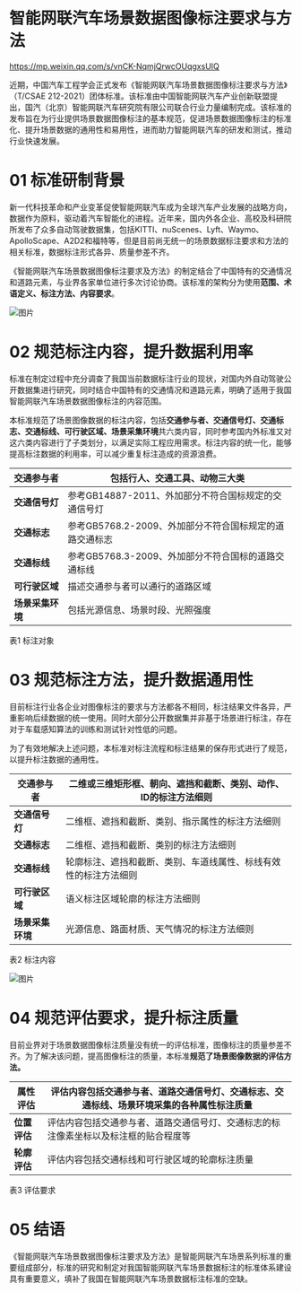 # 智能网联汽车场景数据图像标注要求与方法

https://mp.weixin.qq.com/s/vnCK-NqmjQrwcOUqgxsUIQ

近期，中国汽车工程学会正式发布《智能网联汽车场景数据图像标注要求与方法》（T/CSAE 212-2021）团体标准。该标准由中国智能网联汽车产业创新联盟提出，国汽（北京）智能网联汽车研究院有限公司联合行业力量编制完成。该标准的发布旨在为行业提供场景数据图像标注的基本规范，促进场景数据图像标注的标准化、提升场景数据的通用性和易用性，进而助力智能网联汽车的研发和测试，推动行业快速发展。

# 01 标准研制背景

新一代科技革命和产业变革促使智能网联汽车成为全球汽车产业发展的战略方向，数据作为原料，驱动着汽车智能化的进程。近年来，国内外各企业、高校及科研院所发布了众多自动驾驶数据集，包括KITTI、nuScenes、Lyft、Waymo、ApolloScape、A2D2和福特等，但是目前尚无统一的场景数据标注要求和方法的相关标准，数据标注形式各异、质量参差不齐。

《智能网联汽车场景数据图像标注要求及方法》的制定结合了中国特有的交通情况和道路元素，与业界各家单位进行多次讨论协商。该标准的架构分为使用**范围、术语定义、标注方法、内容要求**。





![图片](https://mmbiz.qpic.cn/mmbiz_png/s0qtrPLuBPP5DEOHBhSg7p3yFbQajVz8ezc5ThY9uc5Mgjc2cj42MD9VD8N2zeDF7JnUJcHTwVdAjXibItrP9yA/640?wx_fmt=png&tp=webp&wxfrom=5&wx_lazy=1&wx_co=1)





# 02 规范标注内容，提升数据利用率

标准在制定过程中充分调查了我国当前数据标注行业的现状，对国内外自动驾驶公开数据集进行研究，同时结合中国特有的交通情况和道路元素，明确了适用于我国智能网联汽车场景数据图像标注的内容范围。

本标准规范了场景图像数据的标注内容，包括**交通参与者、交通信号灯、交通标志、交通标线、可行驶区域、场景采集环境**共六类内容，同时参考国内外标准又对这六类内容进行了子类划分，以满足实际工程应用需求。标注内容的统一化，能够提高标注数据的利用率，可以减少重复标注造成的资源浪费。

| **交通参与者**   | 包括行人、交通工具、动物三大类                          |
| ---------------- | ------------------------------------------------------- |
| **交通信号灯**   | 参考GB14887-2011、外加部分不符合国标规定的交通信号灯    |
| **交通标志**     | 参考GB5768.2-2009、外加部分不符合国标规定的道路交通标志 |
| **交通标线**     | 参考GB5768.3-2009、外加部分不符合国标的道路交通标线     |
| **可行驶区域**   | 描述交通参与者可以通行的道路区域                        |
| **场景采集环境** | 包括光源信息、场景时段、光照强度                        |

表1 标注对象

# 03 规范标注方法，提升数据通用性

目前标注行业各企业对图像标注的要求与方法都各不相同，标注结果文件各异，严重影响后续数据的统一使用。同时大部分公开数据集并非基于场景进行标注，存在对于车载感知算法的训练和测试针对性低的问题。

为了有效地解决上述问题，本标准对标注流程和标注结果的保存形式进行了规范，以提升标注数据的通用性。

| **交通参与者**   | 二维或三维矩形框、朝向、遮挡和截断、类别、动作、ID的标注方法细则 |
| ---------------- | ------------------------------------------------------------ |
| **交通信号灯**   | 二维框、遮挡和截断、类别、指示属性的标注方法细则             |
| **交通标志**     | 二维框、遮挡和截断、类别的标注方法细则                       |
| **交通标线**     | 轮廓标注、遮挡和截断、类别、车道线属性、标线有效性的标注方法细则 |
| **可行驶区域**   | 语义标注区域轮廓的标注方法细则                               |
| **场景采集环境** | 光源信息、路面材质、天气情况的标注方法细则                   |

表2 标注内容



![图片](https://mmbiz.qpic.cn/mmbiz_png/s0qtrPLuBPP5DEOHBhSg7p3yFbQajVz8aiaDK6icldN3ib5Xs0N37APWFaP9SfvQxwznetnj6VLiawtrw8ricfKwicbw/640?wx_fmt=png&tp=webp&wxfrom=5&wx_lazy=1&wx_co=1)





# 04 规范评估要求，提升标注质量

目前业界对于场景数据图像标注质量没有统一的评估标准，图像标注的质量参差不齐。为了解决该问题，提高图像标注的质量，本标准**规范了场景图像数据的评估方法。**

| **属性评估** | 评估内容包括交通参与者、道路交通信号灯、交通标志、交通标线、场景环境采集的各种属性标注质量 |
| ------------ | ------------------------------------------------------------ |
| **位置评估** | 评估内容包括交通参与者、道路交通信号灯、交通标志的标注像素坐标以及标注框的贴合程度等 |
| **轮廓评估** | 评估内容包括交通标线和可行驶区域的轮廓标注质量               |

表3 评估要求

# 05 结语

《智能网联汽车场景数据图像标注要求及方法》是智能网联汽车场景系列标准的重要组成部分，标准的研究和制定对我国智能网联汽车场景数据标注的标准体系建设具有重要意义，填补了我国在智能网联汽车场景数据标注标准的空缺。